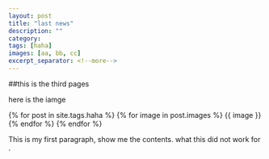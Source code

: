 ```yaml
---
layout: post
title: "last news"
description: ""
category: 
tags: [haha]
images: [aa, bb, cc]
excerpt_separator: <!--more-->
---
```




##this is the third pages

here is the iamge

{% for post in site.tags.haha %}
	{% for image in post.images %}
		{{ image }}
	{% endfor %}
{% endfor %}

This is my first paragraph, show me the contents.
what this did not work for .
<!--more-->